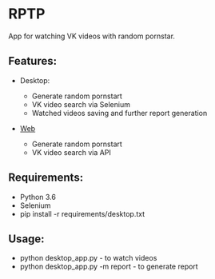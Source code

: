# RPTP

App for watching VK videos with random pornstar.

## Features:

- Desktop:

    - Generate random pornstart
    - VK video search via Selenium
    - Watched videos saving and further report generation 

- [Web](https://rptp.herokuapp.com)

    - Generate random pornstart
    - VK video search via API

## Requirements:

- Python 3.6
- Selenium
- pip install -r requirements/desktop.txt

## Usage:

- python desktop_app.py - to watch videos
- python desktop_app.py -m report - to generate report
